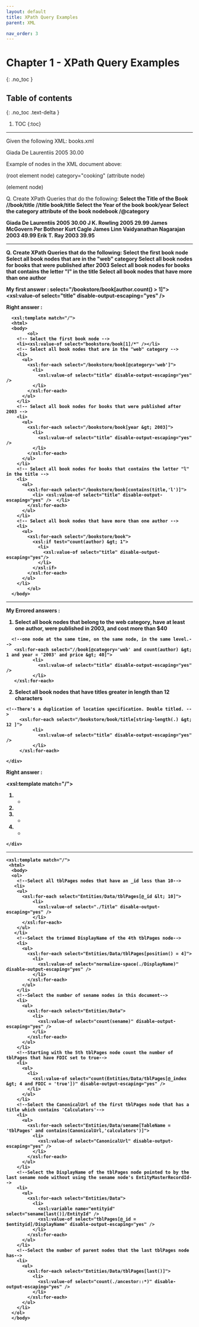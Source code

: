```yaml
---
layout: default
title: XPath Query Examples
parent: XML

nav_order: 3
---
```


# Chapter 1 - XPath Query Examples
{: .no_toc }

## Table of contents
{: .no_toc .text-delta }

1. TOC
{:toc}

---

Given the following XML:
books.xml

<div class="code-example" markdown="1">
  
<?xml version="1.0" encoding="ISO-8859-1"?>
<book category="cooking">
<title>Everyday Italian</title>
<author>Giada De Laurentiis</author>
<year>2005</year>
<price>30.00</price>
</book>

  </div>
  
Example of nodes in the XML document above:

<book> (root element node)
category="cooking" (attribute node)
<title>Everyday Italian</title> (element node)

Q. Create XPath Queries that do the following:
<b>Select the Title of the Book<b>
//book/title
//title
book/title
 <b>Select the Year of the book</b>
book/year
 <b>Select the category attribute of the book nodebook</b>
/@category

<div class="code-example" markdown="1">

 <?xml version="1.0" encoding="ISO-8859-1"?>
<bookstore>
<book category="cooking">
<title lang="en">Everyday Italian</title>
<author>Giada De Laurentiis</author>
<year>2005</year>
<price>30.00</price>
</book>
<book category="children">
<title lang="en">Harry Potter</title>
<author>J K. Rowling</author>
<year>2005</year>
<price>29.99</price>
</book>
<book category="web">
<title lang="en">XQuery Kick Start</title>
<author>James McGovern</author>
<author>Per Bothner</author>
<author>Kurt Cagle</author>
<author>James Linn</author>
<author>Vaidyanathan Nagarajan</author>
<year>2003</year>
<price>49.99</price>
</book>
<book category="web" cover="paperback">
<title lang="en">Learning XML</title>
<author>Erik T. Ray</author>
<year>2003</year>
<price>39.95</price>
</book>
</bookstore>

 </div>
 
--------------------------------------------------------------- 
 Q. Create XPath Queries that do the following:
Select the first book node
Select all book nodes that are in the "web" category
Select all book nodes for books that were published after 2003
Select all book nodes for books that contains the letter "l" in the title
Select all book nodes that have more than one author

My first answer : 
  select="/bookstore/book[author.count() &gt; 1]">
  <xsl:value-of select="title" disable-output-escaping="yes" />

Right answer : 

  <div class="code-example" markdown="1">
  
      <xsl:template match="/">
	  <html>
	  <body>
			<ol>
        <!-- Select the first book node -->
        <li><xsl:value-of select="bookstore/book[1]/*" /></li>      
        <!-- Select all book nodes that are in the "web" category -->
        <li>
          <ul>
            <xsl:for-each select="/bookstore/book[@category='web']">
              <li>
                <xsl:value-of select="title" disable-output-escaping="yes" />
              </li>
            </xsl:for-each>
          </ul>
        </li>
        <!-- Select all book nodes for books that were published after 2003 -->
        <li>
          <ul>
            <xsl:for-each select="/bookstore/book[year &gt; 2003]">
              <li>
                <xsl:value-of select="title" disable-output-escaping="yes" />
              </li>
            </xsl:for-each>
          </ul>
        </li>
        <!-- Select all book nodes for books that contains the letter "l" in the title -->
        <li>
          <ul>
            <xsl:for-each select="/bookstore/book[contains(title,'l')]">
              <li> <xsl:value-of select="title" disable-output-escaping="yes" />  </li>
            </xsl:for-each>
          </ul>
        </li>
        <!-- Select all book nodes that have more than one author -->
        <li>
          <ul>
            <xsl:for-each select="/bookstore/book">
              <xsl:if test="count(author) &gt; 1">
                <li>
                  <xsl:value-of select="title" disable-output-escaping="yes"/>
                </li>
              </xsl:if>
            </xsl:for-each>
          </ul>
        </li>
			</ol>
	  </body>
  </html>
    </xsl:template>
    
   </div>
  
  --------------------------------------------------------------- 
  My Errored answers : 
  1. Select all book nodes that belong to the web category, have at least one author, were published in 2003, and cost more than $40
  
   <div class="code-example" markdown="1">

      <!--one node at the same time, on the same node, in the same level.--> 
       <xsl:for-each select="//book[@category='web' and count(author) &gt; 1 and year = '2003' and price &gt; 40]">
              <li>
                <xsl:value-of select="title" disable-output-escaping="yes" />
              </li>
       </xsl:for-each>
	    
   </div>
   
   2. Select all book nodes that have titles greater in length than 12 characters
   
   <div class="code-example" markdown="1">
   
 	<!--There's a duplication of location specification. Double titled. --> 
         <xsl:for-each select="/bookstore/book/title[string-length(.) &gt; 12 ]">
              <li>
                <xsl:value-of select="title" disable-output-escaping="yes" />
              </li>
         </xsl:for-each>
	    
    </div>
Right answer : 

  <div class="code-example" markdown="1">

  <xsl:template match="/">
   <html>
    <body>
      <ol>
      <!-- Select all book nodes that belong to the web category, have at least one author, were published in 2003, and cost more than $40 -->
      <li>
        <ul>
           <!--one node at the same time, on the same node, in the same level.--> 
          <xsl:for-each select="//book[@category='web' and count(author) &gt; 1 and year = '2003' and price &gt; 40]">
            <li>
              <xsl:value-of select="title" disable-output-escaping="yes" />
            </li>
          </xsl:for-each>
        </ul>
      </li>
     <!-- Select the first book's title, but trim any leading or trailing whitespace -->
      <li>
        <xsl:value-of select="normalize-space(bookstore/book[1]/title)" disable-output-escaping="yes" />
      </li>
     <!-- select all book nodes that have titles greater in length than 12 characters -->
        <li>
          <ul>
            <xsl:for-each select="/bookstore/book/title[string-length(.) &gt; 12 ]">
              <li>
                <xsl:value-of select="." disable-output-escaping="yes" />
              </li>
            </xsl:for-each>
          </ul>
        </li>
     <!-- Select all book nodes after the first node that only have a single author -->
        <li>
          <ul>
            <xsl:for-each select="//book">
                <xsl:if test=" position() &gt; 1 and count(author) = 1">
                  <li>
                   <xsl:value-of select="title" disable-output-escaping="yes" />
                  </li>
                </xsl:if>
            </xsl:for-each>
          </ul>
        </li>
      </ol>
     </body>
  </html>
    </xsl:template>
    
    </div>


------------------------------------------------------------------------

  <div class="code-example" markdown="1">
  
    <xsl:template match="/">
     <html>
      <body>
      <ol>
        <!--Select all tblPages nodes that have an _id less than 10-->
       <li>
        <ul>
          <xsl:for-each select="Entities/Data/tblPages[@_id &lt; 10]">
              <li>
                <xsl:value-of select="./Title" disable-output-escaping="yes" />
              </li>
          </xsl:for-each>
        </ul>
       </li>
        <!--Select the trimmed DisplayName of the 4th tblPages node-->
        <li>
          <ul>
            <xsl:for-each select="Entities/Data/tblPages[position() = 4]">
              <li>
                <xsl:value-of select="normalize-space(./DisplayName)" disable-output-escaping="yes" />
              </li>
            </xsl:for-each>
          </ul>
        </li>
        <!--Select the number of sename nodes in this document-->
        <li>
          <ul>
            <xsl:for-each select="Entities/Data">
              <li>
                <xsl:value-of select="count(sename)" disable-output-escaping="yes" />
              </li>
            </xsl:for-each>
          </ul>
        </li>
        <!--Starting with the 5th tblPages node count the number of tblPages that have FDIC set to true-->
        <li>
          <ul>
            <li>
              <xsl:value-of select="count(Entities/Data/tblPages[@_index &gt; 4 and FDIC = 'true'])" disable-output-escaping="yes" />
            </li>
          </ul>
        </li>
        <!--Select the CanonicalUrl of the first tblPages node that has a title which contains 'Calculators'-->
        <li>
          <ul>
            <xsl:for-each select="Entities/Data/sename[TableName = 'tblPages' and contains(CanonicalUrl,'calculators')]">
              <li>
                <xsl:value-of select="CanonicalUrl" disable-output-escaping="yes" />
              </li>
            </xsl:for-each>
          </ul>
        </li>
        <!--Select the DisplayName of the tblPages node pointed to by the last sename node without using the sename node's EntityMasterRecordId-->
        <li>
          <ul>
            <xsl:for-each select="Entities/Data">
              <li>
                <xsl:variable name="entityid" select="sename[last()]/EntityId" />
                <xsl:value-of select="tblPages[@_id = $entityid]/DisplayName" disable-output-escaping="yes" />
              </li>
            </xsl:for-each>
          </ul>
        </li>
        <!--Select the number of parent nodes that the last tblPages node has-->
        <li>
          <ul>
            <xsl:for-each select="Entities/Data/tblPages[last()]">
              <li>
                <xsl:value-of select="count(./ancestor::*)" disable-output-escaping="yes" />
              </li>
            </xsl:for-each>
          </ul>
        </li>
      </ol>
	  </body>
  </html>
  </xsl:template>
  
  </div>
